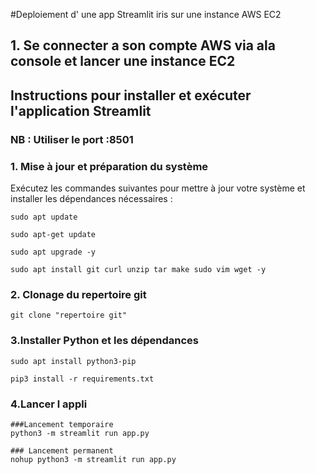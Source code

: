 #Deploiement d' une app Streamlit iris sur une instance AWS EC2
## 1. Se connecter a son compte AWS via ala console et lancer une instance EC2
## Instructions pour installer et exécuter l'application Streamlit

### **NB : Utiliser le port :8501**

### 1. Mise à jour et préparation du système
Exécutez les commandes suivantes pour mettre à jour votre système et installer les dépendances nécessaires :
```
sudo apt update
```
```
sudo apt-get update
```
```
sudo apt upgrade -y
```
```
sudo apt install git curl unzip tar make sudo vim wget -y
```
### 2. Clonage du repertoire git
```
git clone "repertoire git"
```
### 3.Installer Python et les dépendances
```
sudo apt install python3-pip
```
```
pip3 install -r requirements.txt
```
### 4.Lancer l appli
```
###Lancement temporaire
python3 -m streamlit run app.py
```
```
### Lancement permanent
nohup python3 -m streamlit run app.py
```
```
